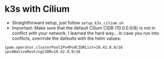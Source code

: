 # k3s with Cilium

* Straightforward setup, just follow `setup_k3s_cilium.sh`
* Important: Make sure that the default Cilium CIDR (10.0.0.0/8) is not in conflict with your network. I learned the hard way... In case you run into conflicts, overrride the dafeults with the helm values:
```
ipam.operator.clusterPoolIPv4PodCIDRList=10.42.0.0/16
ipv4NativeRoutingCIDR=10.42.0.0/16
```
